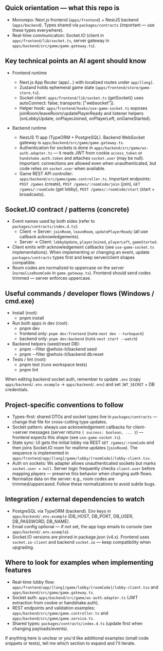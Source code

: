 ## Quick orientation — what this repo is

- Monorepo: Next.js frontend (`apps/frontend`) + NestJS backend (`apps/backend`). Types shared via `packages/contracts` (important — use these types everywhere).
- Real-time communication: Socket.IO (client in `apps/frontend/lib/socket.ts`, server gateway in `apps/backend/src/game/game.gateway.ts`).

## Key technical points an AI agent should know

- Frontend runtime
  - Next.js App Router (app/...) with localized routes under `app/[lang]`.
  - Zustand holds ephemeral game state (`apps/frontend/store/game-store.ts`).
  - Socket client: `apps/frontend/lib/socket.ts` (getSocket() uses autoConnect: false; transports: ["websocket"]).
  - Helper hook: `apps/frontend/hooks/use-game-socket.ts` exposes joinRoom/leaveRoom/updatePlayerReady and listener helpers (onLobbyUpdate, onPlayerJoined, onPlayerLeft, onGameStarted).

- Backend runtime
  - NestJS 11 app (TypeORM + PostgreSQL). Backend WebSocket gateway is `apps/backend/src/game/game.gateway.ts`.
  - Authentication for sockets is done in `apps/backend/src/game/ws-auth.adapter.ts` — it reads JWT from cookie `access_token` or `handshake.auth.token` and attaches `socket.user` (may be null). Important: connections are allowed even when unauthenticated, but code relies on `socket.user` when available.
  - Game REST API controller: `apps/backend/src/game/game.controller.ts`. Important endpoints: `POST /games` (create), `POST /games/:roomCode/join` (join), `GET /games/:roomCode` (get lobby), `POST /games/:roomCode/start` (start + broadcasts).

## Socket.IO contract / patterns (concrete)

- Event names used by both sides (refer to `packages/contracts/index.d.ts`):
  - Client -> Server: `joinRoom`, `leaveRoom`, `updatePlayerReady` (all use callback acknowledgements).
  - Server -> Client: `lobbyUpdate`, `playerJoined`, `playerLeft`, `gameStarted`.
- Client emits with acknowledgement callbacks (see `use-game-socket.ts` implementations). When implementing or changing an event, update `packages/contracts` types first and keep server/client shapes compatible.
- Room codes are normalized to uppercase on the server (`normalizeRoomCode` in `game.gateway.ts`). Frontend should send codes trimmed — server enforces uppercase.

## Useful commands / developer flows (Windows / cmd.exe)

- Install (root):
  - pnpm install
- Run both apps in dev (root):
  - pnpm dev
  - frontend only: `pnpm dev:frontend` (runs `next dev --turbopack`)
  - backend only: `pnpm dev:backend` (runs `nest start --watch`)
- Backend helpers (seed/reset DB):
  - pnpm --filter @whois-it/backend seed
  - pnpm --filter @whois-it/backend db:reset
- Tests / lint (root):
  - pnpm test (runs workspace tests)
  - pnpm lint

When editing backend socket auth, remember to update `.env` (copy `apps/backend/.env.example` -> `apps/backend/.env`) and set `JWT_SECRET` + DB credentials.

## Project-specific conventions to follow

- Types-first: shared DTOs and socket types live in `packages/contracts` — change that file for cross-cutting type updates.
- Socket pattern: always use acknowledgement callbacks for client->server messages (server returns `{ success: boolean, ... }`) — frontend expects this shape (see `use-game-socket.ts`).
- State sync: UI gets the initial lobby via REST `GET /games/:roomCode` and then joins Socket.IO room for realtime updates (`joinRoom`). The sequence is implemented in `apps/frontend/app/[lang]/game/lobby/[roomCode]/lobby-client.tsx`.
- Auth on sockets: Ws adapter allows unauthenticated sockets but marks `socket.user = null`. Server logic frequently checks `client.user` before mapping players — preserve this behavior when changing auth flows.
- Normalize data on the server: e.g., room codes are trimmed/uppercased. Follow these normalizations to avoid subtle bugs.

## Integration / external dependencies to watch

- PostgreSQL via TypeORM (backend). Env keys in `apps/backend/.env.example` (DB_HOST, DB_PORT, DB_USER, DB_PASSWORD, DB_NAME).
- Email config optional — if not set, the app logs emails to console (see `apps/backend/.env.example`).
- Socket.IO versions are pinned in package.json (v4.x). Frontend uses `socket.io-client` and backend `socket.io` — keep compatibility when upgrading.

## Where to look for examples when implementing features

- Real-time lobby flow: `apps/frontend/app/[lang]/game/lobby/[roomCode]/lobby-client.tsx` and `apps/backend/src/game/game.gateway.ts`.
- Socket auth: `apps/backend/src/game/ws-auth.adapter.ts` (JWT extraction from cookie or handshake.auth).
- REST endpoints and validation examples: `apps/backend/src/game/game.controller.ts` and `apps/backend/src/game/game.service.ts`.
- Shared types: `packages/contracts/index.d.ts` (update first when changing payloads/events).

If anything here is unclear or you'd like additional examples (small code snippets or tests), tell me which section to expand and I'll iterate.
